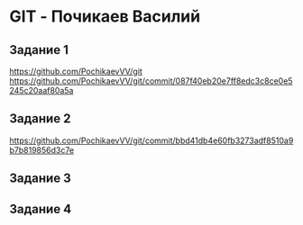 # GIT - Почикаев Василий  
## Задание 1  
https://github.com/PochikaevVV/git
https://github.com/PochikaevVV/git/commit/087f40eb20e7ff8edc3c8ce0e5245c20aaf80a5a

## Задание 2  

https://github.com/PochikaevVV/git/commit/bbd41db4e60fb3273adf8510a9b7b819856d3c7e

## Задание 3  


## Задание 4  
